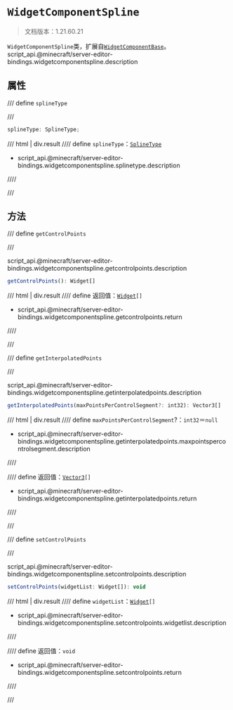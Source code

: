 # `WidgetComponentSpline`

> 文档版本：1.21.60.21

`WidgetComponentSpline`类，扩展自[`WidgetComponentBase`](./widgetcomponentbase.md)。script_api.@minecraft/server-editor-bindings.widgetcomponentspline.description

## 属性

/// define
`splineType`


///

```js
splineType: SplineType;
```

/// html | div.result
//// define
`splineType`：[`SplineType`](./splinetype.md)

- script_api.@minecraft/server-editor-bindings.widgetcomponentspline.splinetype.description


////

///


## 方法

/// define
`getControlPoints`


///

script_api.@minecraft/server-editor-bindings.widgetcomponentspline.getcontrolpoints.description

```js
getControlPoints(): Widget[]
```

/// html | div.result
//// define
返回值：<code><a href="../widget/">Widget</a>[]</code>

- script_api.@minecraft/server-editor-bindings.widgetcomponentspline.getcontrolpoints.return


////

///


/// define
`getInterpolatedPoints`


///

script_api.@minecraft/server-editor-bindings.widgetcomponentspline.getinterpolatedpoints.description

```js
getInterpolatedPoints(maxPointsPerControlSegment?: int32): Vector3[]
```

/// html | div.result
//// define
`maxPointsPerControlSegment`?：`int32`＝`null`

- script_api.@minecraft/server-editor-bindings.widgetcomponentspline.getinterpolatedpoints.maxpointspercontrolsegment.description


////

//// define
返回值：<code><a href="../../../server/beta/vector3/">Vector3</a>[]</code>

- script_api.@minecraft/server-editor-bindings.widgetcomponentspline.getinterpolatedpoints.return


////

///


/// define
`setControlPoints`


///

script_api.@minecraft/server-editor-bindings.widgetcomponentspline.setcontrolpoints.description

```js
setControlPoints(widgetList: Widget[]): void
```

/// html | div.result
//// define
`widgetList`：<code><a href="../widget/">Widget</a>[]</code>

- script_api.@minecraft/server-editor-bindings.widgetcomponentspline.setcontrolpoints.widgetlist.description


////

//// define
返回值：`void`

- script_api.@minecraft/server-editor-bindings.widgetcomponentspline.setcontrolpoints.return


////

///

